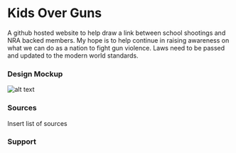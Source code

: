 # Kids Over Guns
A github hosted website to help draw a link between school shootings and NRA backed members. My hope is to help continue in raising awareness on what we can do as a nation to fight gun violence. Laws need to be passed and updated to the modern world standards.

### Design Mockup
![alt text](https://raw.githubusercontent.com/meadio/kids-over-guns/master/Design-Mock.jpg)

### Sources
Insert list of sources

### Support
